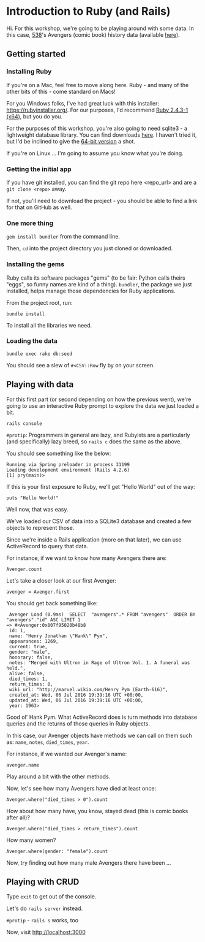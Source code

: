 # Introduction to Ruby (and Rails)

Hi. For this workshop, we're going to be playing around with some data.
In this case, [538](http://fivethirtyeight.com/)'s Avengers (comic book) history data (available
[here](https://github.com/fivethirtyeight/data/tree/master/avengers)).

## Getting started

### Installing Ruby

If you're on a Mac, feel free to move along here. Ruby - and many of the
other bits of this - come standard on Macs!

For you Windows folks, I've had great luck with this installer: <https://rubyinstaller.org/>. For our purposes, I'd recommend [Ruby 2.4.3-1 (x64)](https://github.com/oneclick/rubyinstaller2/releases/download/rubyinstaller-2.4.3-1/rubyinstaller-2.4.3-1-x64.exe), but you do you.

For the purposes of this workshop, you're also going to need sqlite3 - a
lightweight database library. You can find downloads [here](https://www.sqlite.org/download.html). I haven't tried it, but I'd be inclined to give the [64-bit version](https://www.sqlite.org/2018/sqlite-dll-win64-x64-3220000.zip) a shot.

If you're on Linux ... I'm going to assume you know what you're doing.

### Getting the initial app

If you have git installed, you can find the git repo here <repo_url> and
are a `git clone <repo>` away.

If not, you'll need to download the project - you should be able to find
a link for that on GitHub as well.

### One more thing

`gem install bundler` from the command line.

Then, `cd` into the project directory you just cloned or downloaded.

### Installing the gems

Ruby calls its software packages "gems" (to be fair: Python calls theirs
"eggs", so funny names are kind of a thing). `bundler`, the package we
just installed, helps manage those dependencies for Ruby applications.

From the project root, run:

`bundle install`

To install all the libraries we need.

### Loading the data

`bundle exec rake db:seed`

You should see a slew of `#<CSV::Row` fly by on your screen.

## Playing with data

For this first part (or second depending on how the previous went),
we're going to use an interactive Ruby prompt to explore the data we
just loaded a bit.

`rails console`

`#protip`: Programmers in general are lazy, and Rubyists are a
particularly (and specifically) lazy breed, so `rails c` does the same
as the above.

You should see something like the below:

```
Running via Spring preloader in process 31199
Loading development environment (Rails 4.2.6)
[1] pry(main)>
```

If this is your first exposure to Ruby, we'll get "Hello World" out of
the way:

`puts "Hello World!"`

Well now, that was easy.

We've loaded our CSV of data into a SQLite3 database and created a few
objects to represent those.

Since we're inside a Rails application (more on that later), we can use
ActiveRecord to query that data.

For instance, if we want to know how many Avengers there are:

`Avenger.count`

Let's take a closer look at our first Avenger:

`avenger = Avenger.first`

You should get back something like:

```
 Avenger Load (0.9ms)  SELECT  "avengers".* FROM "avengers"  ORDER BY "avengers"."id" ASC LIMIT 1
=> #<Avenger:0x007f95020b48b8
 id: 1,
 name: "Henry Jonathan \"Hank\" Pym",
 appearances: 1269,
 current: true,
 gender: "male",
 honorary: false,
 notes: "Merged with Ultron in Rage of Ultron Vol. 1. A funeral was held.",
 alive: false,
 died_times: 1,
 return_times: 0,
 wiki_url: "http://marvel.wikia.com/Henry_Pym_(Earth-616)",
 created_at: Wed, 06 Jul 2016 19:39:16 UTC +00:00,
 updated_at: Wed, 06 Jul 2016 19:39:16 UTC +00:00,
 year: 1963>
```

Good ol' Hank Pym. What ActiveRecord does is turn methods into database
queries and the returns of those queries in Ruby objects.

In this case, our Avenger objects have methods we can call on them such
as: `name`, `notes`, `died_times`, `year`.

For instance, if we wanted our Avenger's name:

`avenger.name`

Play around a bit with the other methods.

Now, let's see how many Avengers have died at least once:

`Avenger.where("died_times > 0").count`

How about how many have, you know, stayed dead (this is comic books
after all)?

`Avenger.where("died_times > return_times").count`

How many women?

`Avenger.where(gender: "female").count`

Now, try finding out how many male Avengers there have been ...

## Playing with CRUD

Type `exit` to get out of the console.

Let's do `rails server` instead.

`#protip` - `rails s` works, too

Now, visit <http://localhost:3000>
